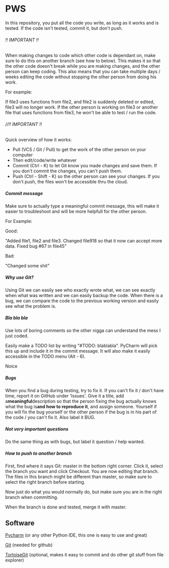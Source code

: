# PWS
In this repository, you put all the code you write, as long as it works and is tested. 
If the code isn't tested, commit it, but don't push. 

###### !! IMPORTANT !!

When making changes to code which other code is dependant on, make sure to do this on another branch 
(see how to below). This makes it so that the other code doesn't break while you are making changes, and the other person 
can keep coding. This also means that you can take multiple days / weeks editing the code 
without stopping the other person from doing his work. 

For example:

If file3 uses functions from file2, and file2 is suddenly deleted or edited, file3 will no longer work. If the other person 
is working on file3 or another file that uses functions from file3, he won't be able to test / run the code.

###### //!! IMPORTANT !!

Quick overview of how it works:
 * Pull (VCS / Git / Pull) to get the work of the other person on your computer
 * Then edit/code/write whatever
 * Commit (Ctrl - K) to let Git know you made changes and save them. If you don't commit the changes, you can't push them.
 * Push (Ctrl - Shift - K) so the other person can see your changes. If you don't push, the files won't be accessible thru the cloud.

##### Commit message
 
Make sure to actually type a meaningful commit message, this will make it easier to troubleshoot and will be more helpfull for the other person.

For Example:

Good:

"Added file1, file2 and file3.
Changed file918 so that it now can accept more data. Fixed bug #67 in file45"

Bad:

"Changed some shit"

##### Why use Git?

Using Git we can easily see who exactly wrote what, we can see exactly when what was written and we can easily backup 
the code. When there is a bug, we can compare the code to the previous working version and easily see what the problem is.

##### Bla bla bla

Use lots of boring comments so the other nigga can understand the mess I just coded.

Easily make a TODO list by writing "#TODO: blablabla". PyCharm will pick this up and include it in the commit message.
It will also make it easily accessible in the TODO menu (Alt - 6).

Noice

##### Bugs

When you find a bug during testing, try to fix it. If you can't fix it / don't have time, report it on GitHub under 'Issues'.
Give it a title, add a**meaningful**description so that the person fixing the bug actually knows what the bug is**and how to reproduce it**, 
and assign someone. Yourself if you will fix the bug yourself or the other person if the bug is in his part of the code / you can't fix it.
Also label it BUG.

##### Not very important questions

Do the same thing as with bugs, but label it question / help wanted.

##### How to push to another branch

First, find where it says Git: master in the bottom right corner. Click it, select the branch you want and click Checkout.
You are now editing that branch. The files in this branch might be different than master, so make sure to select the right branch before starting.

Now just do what you would normally do, but make sure you are in the right branch when committing. 

When the branch is done and tested, merge it with master.


Software
-
[Pycharm](https://www.jetbrains.com/pycharm/) (or any other Python IDE, this one is easy to use and great)

[Git](https://git-scm.com/downloads)  (needed for github)

[TortoiseGit](https://tortoisegit.org/) (optional, makes it easy to commit and do other git stuff from file explorer)
